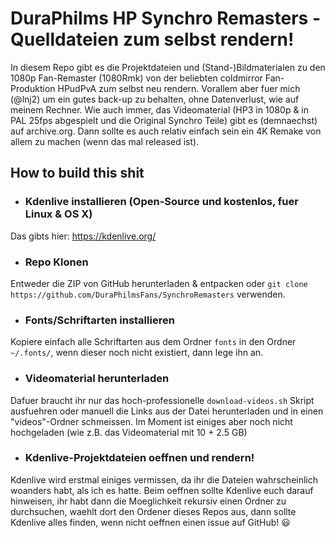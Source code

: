# DuraPhilms HP Synchro Remasters - Quelldateien zum selbst rendern!

In diesem Repo gibt es die Projektdateien und (Stand-)Bildmaterialen zu den
1080p Fan-Remaster (1080Rmk) von der beliebten coldmirror Fan-Produktion HPudPvA
zum selbst neu rendern. Vorallem aber fuer mich (@lnj2) um ein gutes back-up zu
behalten, ohne Datenverlust, wie auf meinem Rechner. Wie auch immer, das
Videomaterial (HP3 in 1080p & in PAL 25fps abgespielt und die Original Synchro
Teile) gibt es (demnaechst) auf archive.org. Dann sollte es auch relativ einfach
sein ein 4K Remake von allem zu machen (wenn das mal released ist).

## How to build this shit

* ### Kdenlive installieren (Open-Source und kostenlos, fuer Linux & OS X)
Das gibts hier: https://kdenlive.org/

* ### Repo Klonen
Entweder die ZIP von GitHub herunterladen & entpacken oder
`git clone https://github.com/DuraPhilmsFans/SynchroRemasters` verwenden.

* ### Fonts/Schriftarten installieren
Kopiere einfach alle Schriftarten aus dem Ordner `fonts` in den Ordner `~/.fonts/`,
wenn dieser noch nicht existiert, dann lege ihn an.

* ### Videomaterial herunterladen
Dafuer braucht ihr nur das hoch-professionelle `download-videos.sh` Skript
ausfuehren oder manuell die Links aus der Datei herunterladen und in einen
"videos"-Ordner schmeissen. Im Moment ist einiges aber noch nicht hochgeladen
(wie z.B. das Videomaterial mit 10 + 2.5 GB)

* ### Kdenlive-Projektdateien oeffnen und rendern!
Kdenlive wird erstmal einiges vermissen, da ihr die Dateien wahrscheinlich woanders habt,
als ich es hatte. Beim oeffnen sollte Kdenlive euch darauf hinweisen, ihr habt dann die
Moeglichkeit rekursiv einen Ordner zu durchsuchen, waehlt dort den Ordener dieses Repos aus,
dann sollte Kdenlive alles finden, wenn nicht oeffnen einen issue auf GitHub! :smiley:
